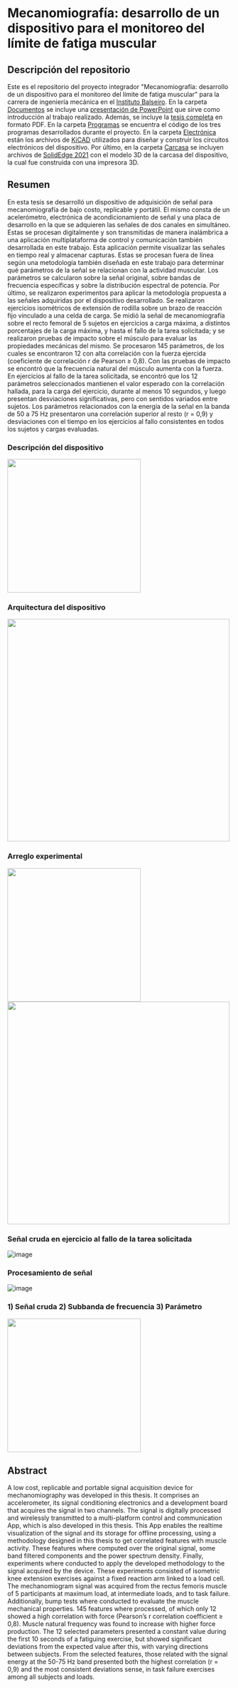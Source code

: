 # Mecanomiografía: desarrollo de un dispositivo para el monitoreo del límite de fatiga muscular

## Descripción del repositorio

Este es el repositorio del proyecto integrador "Mecanomiografía: desarrollo de un dispositivo para el monitoreo del límite de fatiga muscular" para la carrera de ingeniería mecánica en el <a href="https://www.ib.edu.ar">Instituto Balseiro</a>. En la carpeta <a href="https://github.com/manu080797/Dispositivo-MMG/tree/main/Documentos">Documentos</a> se incluye una <a href="https://github.com/manu080797/Dispositivo-MMG/raw/main/Documentos/Presentación%20final.pptx.zip">presentación de PowerPoint</a> que sirve como introducción al trabajo realizado. Además, se incluye la <a href="https://github.com/manu080797/Dispositivo-MMG/raw/main/Documentos/Mecanomiograf%C3%ADa%20desarrollo%20de%20un%20dispositivo%20para%20el%20monitoreo%20del%20l%C3%ADmite%20de%20fatiga%20muscular.pdf">tesis completa</a> en formato PDF. En la carpeta <a href="https://github.com/manu080797/Dispositivo-MMG/tree/main/Programas">Programas</a> se encuentra el código de los tres programas desarrollados durante el proyecto.  En la carpeta <a href="https://github.com/manu080797/Dispositivo-MMG/tree/main/Electrónica">Electrónica</a> están los archivos de <a href="https://www.kicad.org">KiCAD</a> utilizados para diseñar y construir los circuitos electrónicos del dispositivo. Por último, en la carpeta <a href="https://github.com/manu080797/Dispositivo-MMG/tree/main/Carcasa">Carcasa</a> se incluyen archivos de <a href="https://solidedge.siemens.com/en/solutions/products/complete-product-development-portfolio/whats-new-in-solid-edge-2021/">SolidEdge 2021</a> con el modelo 3D de la carcasa del dispositivo, la cual fue construida con una impresora 3D.

## Resumen
En esta tesis se desarrolló un dispositivo de adquisición de señal para mecanomiografía de bajo costo, replicable y portátil. El mismo consta de un acelerómetro, electrónica de acondicionamiento de señal y una placa de desarrollo en la que se adquieren las señales de dos canales en simultáneo. Estas se procesan digitalmente y son transmitidas de manera inalámbrica a una aplicación multiplataforma de control y comunicación también desarrollada en este trabajo. Esta aplicación permite visualizar las señales en tiempo real y almacenar capturas. Estas se procesan fuera de línea según una metodología también diseñada en este trabajo para determinar qué parámetros de la señal se relacionan con la actividad muscular. Los parámetros se calcularon sobre la señal original, sobre bandas de frecuencia específicas y sobre la distribución espectral de potencia. Por último, se realizaron experimentos para aplicar la metodología propuesta a las señales adquiridas por el dispositivo desarrollado. Se realizaron ejercicios isométricos de extensión de rodilla sobre un brazo de reacción fijo vinculado a una celda de carga. Se midió la señal de mecanomiografía sobre el recto femoral de 5 sujetos en ejercicios a carga máxima, a distintos porcentajes de la carga máxima, y hasta el fallo de la tarea solicitada; y se realizaron pruebas de impacto sobre el músculo para evaluar las propiedades mecánicas del mismo. Se procesaron 145 parámetros, de los cuales se encontraron 12 con alta correlación con la fuerza ejercida (coeficiente de correlación r de Pearson ≥ 0,8). Con las pruebas de impacto se encontró que la frecuencia natural del músculo aumenta con la fuerza. En ejercicios al fallo de la tarea solicitada, se encontró que los 12 parámetros seleccionados mantienen el valor esperado con la correlación hallada, para la carga del ejercicio, durante al menos 10 segundos, y luego presentan desviaciones significativas, pero con sentidos variados entre sujetos. Los parámetros relacionados con la energía de la señal en la banda de 50 a 75 Hz presentaron una correlación superior al resto (r = 0,9) y desviaciones con el tiempo en los ejercicios al fallo consistentes en todos los sujetos y cargas evaluadas.

### Descripción del dispositivo
<img src="https://user-images.githubusercontent.com/25868073/129664927-af08412a-9a79-46f2-a796-411d43c921fb.png" height=300/>

### Arquitectura del dispositivo
<img src="https://user-images.githubusercontent.com/25868073/129664731-6fa30936-6542-42e9-aa4e-4a4c67d1687f.png" height=500/>

### Arreglo experimental
<img src="https://user-images.githubusercontent.com/25868073/129663985-bf55dc2e-1367-479e-8927-82dd2f3e256d.png" height=300/>
<img src="https://user-images.githubusercontent.com/25868073/129663899-db05f11d-fdac-4f9c-af90-bd7b4887c755.png" height=500/>

### Señal cruda en ejercicio al fallo de la tarea solicitada
![image](https://user-images.githubusercontent.com/25868073/130722216-00c4366a-c1e6-4aa1-b1b0-96f9e9780158.png)

### Procesamiento de señal
![image](https://user-images.githubusercontent.com/25868073/130722468-d04fca79-a009-4cf8-9931-6687b8c96b8e.png) 

### 1) Señal cruda 2) Subbanda de frecuencia 3) Parámetro
<img src="https://user-images.githubusercontent.com/25868073/130722654-60255e37-d29a-44b6-8112-21f1d02716a0.png" height=300/>

## Abstract
A low cost, replicable and portable signal acquisition device for mechanomiography was developed in this thesis. It comprises an accelerometer, its signal conditioning electronics and a development board that acquires the signal in two channels. The signal is digitally processed and wirelessly transmitted to a multi-platform control and communication App, which is also developed in this thesis. This App enables the realtime visualization of the signal and its storage for offline processing, using a methodology designed in this thesis to get correlated features with muscle activity. These features where computed over the original signal, some band filtered components and the power spectrum density. Finally, experiments where conducted to apply the developed methodology to the signal acquired by the device. These experiments consisted of isometric knee extension exercises against a fixed reaction arm linked to a load cell. The mechanomiogram signal was acquired from the rectus femoris muscle of 5 participants at maximum load, at intermediate loads, and to task failure. Additionally, bump tests where conducted to evaluate the muscle mechanical properties. 145 features where processed, of which only 12 showed a high correlation with force (Pearson’s r correlation coefficient ≥ 0,8). Muscle natural frequency was found to increase with higher force production. The 12 selected parameters presented a constant value during the first 10 seconds of a fatiguing exercise, but showed significant deviations from the expected value after this, with varying directions between subjects. From the selected features, those related with the signal energy at the 50-75 Hz band presented both the highest correlation (r = 0,9) and the most consistent deviations sense, in task failure exercises among all subjects and loads.
